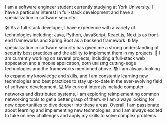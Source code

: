 I am a software engineer student currently studying at York University. I have a particular interest in full-stack development and have a specialization in software security.

🛠 As a full-stack developer, I have experience with a variety of technologies including: Java, Python, JavaScript, React.js, Next.js as front-end frameworks and Spring Boot as a backend framework.
🔒 My specialization in software security has given me a strong understanding of security best practices and the ability to implement them in my projects.
🚀 I am currently working on several projects, including a full-stack web application and a mobile application, both utilizing cutting-edge technologies and the frameworks mentioned above.
📚 I am always looking to expand my knowledge and skills, and I am constantly learning new technologies and best practices to stay up-to-date in the ever-evolving field of software development.
💻 My current interests include computer networks and distributed systems, I am exploring reimplementing common networking tools to get a better grasp of them.
🌐 I am always looking for new opportunities to dive deeper into these areas.
Overall, I am passionate about learning and implementing new technologies, and I am always excited to take on new challenges and apply my skills to solve complex problems.
